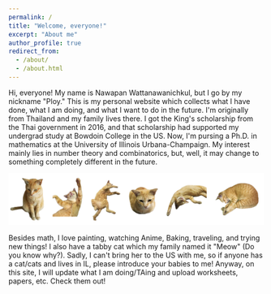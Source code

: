 ```yaml
---
permalink: /
title: "Welcome, everyone!"
excerpt: "About me"
author_profile: true
redirect_from: 
  - /about/
  - /about.html
---
```


Hi, everyone! My name is Nawapan Wattanawanichkul, but I go by my nickname "Ploy." This is my personal website which collects what I have done, what I am doing, and what I want to do in the future. I'm originally from Thailand and my family lives there. I got the King's scholarship from the Thai government in 2016, and that scholarship had supported my undergrad study at Bowdoin College in the US. Now, I'm pursing a Ph.D. in mathematics at the University of Illinois Urbana-Champaign. My interest mainly lies in number theory and combinatorics, but, well, it may change to something completely different in the future. 

![mycat](/images/meow_clemantine.jpg)

Besides math, I love painting, watching Anime, Baking, traveling, and trying new things! I also have a tabby cat which my family named it "Meow" (Do you know why?). Sadly, I can't bring her to the US with me, so if anyone has a cat/cats and lives in IL, please introduce your babies to me! Anyway, on this site, I will update what I am doing/TAing and upload worksheets, papers, etc. Check them out! 



<!--- Things I have learned about everything (pretty subjective, so you may disagree) 
======
1. Not everyone would understand and appreciate what you are doing. I'm working in academia and interested in something very theoretical. It's always difficult to make people realize how important and interesting my work is. However, that does not make my work less worthy. 
2. 
3. Life is not about checking off the list. There's no certain recipe to be successful in what you are doing. 
4. It's okay to take a break. 
5. In your 20s, your world is still full of possibilities (and indeed it's never too late to start something new... only if you are determined enough). 
6. The best choice is not necessarily the best fit. 
7. People tend to say things they know well, 
8. My grandma passed away shortly before I graduated from Bowdoin College. It was hard to accept that she was gone from my life when every bit of her remnants was still there in my house. She bought me a 3-dollars coloring book when I was 6, and that was all she had. There are only few people in my life that would give me all they have. What I have learned from her is that family is an important part of my life. 

Books I like 
======
1.


Getting started
======
1. Register a GitHub account if you don't have one and confirm your e-mail (required!)
1. Fork [this repository](https://github.com/academicpages/academicpages.github.io) by clicking the "fork" button in the top right. 
1. Go to the repository's settings (rightmost item in the tabs that start with "Code", should be below "Unwatch"). Rename the repository "[your GitHub username].github.io", which will also be your website's URL.
1. Set site-wide configuration and create content & metadata (see below -- also see [this set of diffs](http://archive.is/3TPas) showing what files were changed to set up [an example site](https://getorg-testacct.github.io) for a user with the username "getorg-testacct")
1. Upload any files (like PDFs, .zip files, etc.) to the files/ directory. They will appear at https://[your GitHub username].github.io/files/example.pdf.  
1. Check status by going to the repository settings, in the "GitHub pages" section

Site-wide configuration
------
The main configuration file for the site is in the base directory in [_config.yml](https://github.com/academicpages/academicpages.github.io/blob/master/_config.yml), which defines the content in the sidebars and other site-wide features. You will need to replace the default variables with ones about yourself and your site's github repository. The configuration file for the top menu is in [_data/navigation.yml](https://github.com/academicpages/academicpages.github.io/blob/master/_data/navigation.yml). For example, if you don't have a portfolio or blog posts, you can remove those items from that navigation.yml file to remove them from the header. 

Create content & metadata
------
For site content, there is one markdown file for each type of content, which are stored in directories like _publications, _talks, _posts, _teaching, or _pages. For example, each talk is a markdown file in the [_talks directory](https://github.com/academicpages/academicpages.github.io/tree/master/_talks). At the top of each markdown file is structured data in YAML about the talk, which the theme will parse to do lots of cool stuff. The same structured data about a talk is used to generate the list of talks on the [Talks page](https://academicpages.github.io/talks), each [individual page](https://academicpages.github.io/talks/2012-03-01-talk-1) for specific talks, the talks section for the [CV page](https://academicpages.github.io/cv), and the [map of places you've given a talk](https://academicpages.github.io/talkmap.html) (if you run this [python file](https://github.com/academicpages/academicpages.github.io/blob/master/talkmap.py) or [Jupyter notebook](https://github.com/academicpages/academicpages.github.io/blob/master/talkmap.ipynb), which creates the HTML for the map based on the contents of the _talks directory).

**Markdown generator**

I have also created [a set of Jupyter notebooks](https://github.com/academicpages/academicpages.github.io/tree/master/markdown_generator
) that converts a CSV containing structured data about talks or presentations into individual markdown files that will be properly formatted for the academicpages template. The sample CSVs in that directory are the ones I used to create my own personal website at stuartgeiger.com. My usual workflow is that I keep a spreadsheet of my publications and talks, then run the code in these notebooks to generate the markdown files, then commit and push them to the GitHub repository.

How to edit your site's GitHub repository
------
Many people use a git client to create files on their local computer and then push them to GitHub's servers. If you are not familiar with git, you can directly edit these configuration and markdown files directly in the github.com interface. Navigate to a file (like [this one](https://github.com/academicpages/academicpages.github.io/blob/master/_talks/2012-03-01-talk-1.md) and click the pencil icon in the top right of the content preview (to the right of the "Raw | Blame | History" buttons). You can delete a file by clicking the trashcan icon to the right of the pencil icon. You can also create new files or upload files by navigating to a directory and clicking the "Create new file" or "Upload files" buttons. 

Example: editing a markdown file for a talk
![Editing a markdown file for a talk](/images/editing-talk.png)

For more info
------
More info about configuring academicpages can be found in [the guide](https://academicpages.github.io/markdown/). The [guides for the Minimal Mistakes theme](https://mmistakes.github.io/minimal-mistakes/docs/configuration/) (which this theme was forked from) might also be helpful. -->
